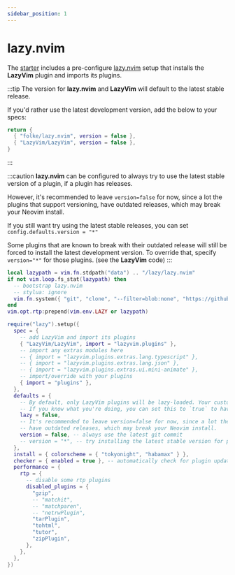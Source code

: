 ```yaml
---
sidebar_position: 1
---
```


# lazy.nvim

The [starter](https://github.com/LazyVim/starter) includes a pre-configure [lazy.nvim](https://github.com/folke/lazy.nvim)
setup that installs the **LazyVim** plugin and imports its plugins.

:::tip
The version for **lazy.nvim** and **LazyVim** will default to the latest
stable release.

If you'd rather use the latest development version, add the below
to your specs:

```lua title="lua/plugins/core.lua"
return {
  { "folke/lazy.nvim", version = false },
  { "LazyVim/LazyVim", version = false },
}
```

:::

:::caution
**lazy.nvim** can be configured to always try to use the latest stable version
of a plugin, if a plugin has releases.

However, it's recommended to leave `version=false` for now, since a lot
the plugins that support versioning, have outdated releases, which may break
your Neovim install.

If you still want try using the latest stable releases, you can set
`config.defaults.version = "*"`

Some plugins that are known to break with their outdated release will still
be forced to install the latest development version. To override that, specify
`version="*"` for those plugins. (see the **LazyVim** code)
:::

<!-- lazy:start -->

```lua title="lua/config/lazy.lua"
local lazypath = vim.fn.stdpath("data") .. "/lazy/lazy.nvim"
if not vim.loop.fs_stat(lazypath) then
  -- bootstrap lazy.nvim
  -- stylua: ignore
  vim.fn.system({ "git", "clone", "--filter=blob:none", "https://github.com/folke/lazy.nvim.git", "--branch=stable", lazypath })
end
vim.opt.rtp:prepend(vim.env.LAZY or lazypath)

require("lazy").setup({
  spec = {
    -- add LazyVim and import its plugins
    { "LazyVim/LazyVim", import = "lazyvim.plugins" },
    -- import any extras modules here
    -- { import = "lazyvim.plugins.extras.lang.typescript" },
    -- { import = "lazyvim.plugins.extras.lang.json" },
    -- { import = "lazyvim.plugins.extras.ui.mini-animate" },
    -- import/override with your plugins
    { import = "plugins" },
  },
  defaults = {
    -- By default, only LazyVim plugins will be lazy-loaded. Your custom plugins will load during startup.
    -- If you know what you're doing, you can set this to `true` to have all your custom plugins lazy-loaded by default.
    lazy = false,
    -- It's recommended to leave version=false for now, since a lot the plugin that support versioning,
    -- have outdated releases, which may break your Neovim install.
    version = false, -- always use the latest git commit
    -- version = "*", -- try installing the latest stable version for plugins that support semver
  },
  install = { colorscheme = { "tokyonight", "habamax" } },
  checker = { enabled = true }, -- automatically check for plugin updates
  performance = {
    rtp = {
      -- disable some rtp plugins
      disabled_plugins = {
        "gzip",
        -- "matchit",
        -- "matchparen",
        -- "netrwPlugin",
        "tarPlugin",
        "tohtml",
        "tutor",
        "zipPlugin",
      },
    },
  },
})

```

<!-- lazy:end -->

